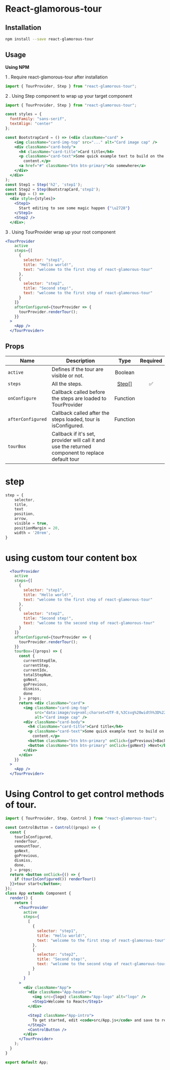 # React-glamorous-tour

## Installation
```sh
npm install --save react-glamorous-tour
```
## Usage
**Using NPM**

1 . Require react-glamorous-tour after installation

```js
import { TourProvider, Step } from "react-glamorous-tour";
```
2 . Using Step component to wrap up your target component
```jsx
import { TourProvider, Step } from "react-glamorous-tour";

const styles = {
  fontFamily: "sans-serif",
  textAlign: "center"
};

const BootstrapCard = () => (<div className="card" >
    <img className="card-img-top" src="..." alt="Card image cap" />
    <div className="card-body">
      <h4 className="card-title">Card title</h4>
      <p className="card-text">Some quick example text to build on the card title and make up the bulk of the card's
        content.</p>
      <a href="#" className="btn btn-primary">Go somewhere</a>
    </div>
  </div>
);
const Step1 = Step('h2', 'step1');
const Step2 = Step(BootstrapCard,'step2');
const App = () =>
  <div style={styles}>
    <Step1>
      Start editing to see some magic happen {"\u2728"}
    </Step1>
    <Step2 />
  </div>;
```
3 . Using TourProvider wrap up your root component
```jsx
<TourProvider
    active
    steps={[
      {
        selector: "step1",
        title: "Hello world!",
        text: "welcome to the first step of react-glamorous-tour"
      },
      {
        selector: "step2",
        title: "Second step!",
        text: "welcome to the first step of react-glamorous-tour"
      }
    ]}
    afterConfigured={tourProvider => {
      tourProvider.renderTour();
    }}
  >
    <App />
  </TourProvider>
  ```
## Props

| Name | Description | Type | Required |
| --- | --- | :---: | :---: |
| `active` | Defines if the tour are visible or not.| Boolean |  |
| `steps` | All the steps. | [Step[]](#step) | ✅ |
| `onConfigure` | Callback called before the steps are loaded to TourProvider | Function |  |
| `afterConfigured` | Callback called after the steps loaded, tour is isConfigured. | Function  |  |
| `tourBox` | Callback if it's set, provider will call it and use the returned component to replace default tour 

# step
```js
step = {
    selector,
    title, 
    text
    position, 
    arrow, 
    visible = true, 
    positionMargin = 20,
    width = '20rem',
}
```
# using custom tour content box
```jsx
  <TourProvider
    active
    steps={[
      {
        selector: "step1",
        title: "Hello world!",
        text: "welcome to the first step of react-glamorous-tour"
      },
      {
        selector: "step2",
        title: "Second step!",
        text: "welcome to the second step of react-glamorous-tour"
      }
    ]}
    afterConfigured={tourProvider => {
      tourProvider.renderTour();
    }}
    tourBox={(props) => {
      const {
        currentStepElm,
        currentStep,
        currentIdx,
        totalStepNum,
        goNext,
        goPrevious,
        dismiss,
        done
      } = props;
      return <div className="card">
        <img className="card-img-top"
             src="data:image/svg+xml;charset=UTF-8,%3Csvg%20width%3D%22318%22%20height%3D%22180%22%20xmlns%3D%22http%3A%2F%2Fwww.w3.org%2F2000%2Fsvg%22%20viewBox%3D%220%200%20318%20180%22%20preserveAspectRatio%3D%22none%22%3E%3Cdefs%3E%3Cstyle%20type%3D%22text%2Fcss%22%3E%23holder_15e3d931427%20text%20%7B%20fill%3Argba(255%2C255%2C255%2C.75)%3Bfont-weight%3Anormal%3Bfont-family%3AHelvetica%2C%20monospace%3Bfont-size%3A16pt%20%7D%20%3C%2Fstyle%3E%3C%2Fdefs%3E%3Cg%20id%3D%22holder_15e3d931427%22%3E%3Crect%20width%3D%22318%22%20height%3D%22180%22%20fill%3D%22%23777%22%3E%3C%2Frect%3E%3Cg%3E%3Ctext%20x%3D%22118.0546875%22%20y%3D%2297.2%22%3E318x180%3C%2Ftext%3E%3C%2Fg%3E%3C%2Fg%3E%3C%2Fsvg%3E"
             alt="Card image cap" />
        <div className="card-body">
          <h4 className="card-title">Card title</h4>
          <p className="card-text">Some quick example text to build on the card title and make up the bulk of the card's
            content.</p>
          <button className="btn btn-primary" onClick={goPrevious}>Back</button>
          <button className="btn btn-primary" onClick={goNext} >Next</button>
        </div>
      </div>
    }}
  >
    <App />
  </TourProvider>
  ```
# Using Control to get control methods of tour.
```jsx
import { TourProvider, Step, Control } from "react-glamorous-tour";

const ControlButton = Control((props) => {
  const {
    tourIsConfigured,
    renderTour,
    unmountTour,
    goNext,
    goPrevious,
    dismiss,
    done,
  } = props;
  return <button onClick={() => {
    if (tourIsConfigured()) renderTour()
  }}>tour start</button>;
});
class App extends Component {
  render() {
    return (
      <TourProvider
        active
        steps={
          [
            {
              selector: "step1",
              title: "Hello world!",
              text: "welcome to the first step of react-glamorous-tour"
            },
            {
              selector: "step2",
              title: "Second step!",
              text: "welcome to the second step of react-glamorous-tour"
            }
          ]
        }
      >
        <div className="App">
          <div className="App-header">
            <img src={logo} className="App-logo" alt="logo" />
            <Step1>Welcome to React</Step1>
          </div>

          <Step2 className="App-intro">
            To get started, edit <code>src/App.js</code> and save to reload.
          </Step2>
          <ControlButton />
        </div>
      </TourProvider>
    );
  }
}

export default App;
```